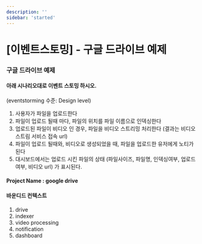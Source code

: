 ```yaml
---
description: ''
sidebar: 'started'
---
```


# [이벤트스토밍] - 구글 드라이브 예제

### 구글 드라이브 예제
#### 아래 시나리오대로  이벤트 스토밍 하시오.
(eventstorming 수준: Design level)

1. 사용자가 파일을 업로드한다
1. 파일이 업로드 될때 마다, 파일의 위치를 파일 이름으로 인덱싱한다
1. 업로드된 파일이 비디오 인 경우, 파일을 비디오 스트리밍 처리한다 (결과는 비디오 스트림 서비스 접속 url)
1. 파일이 업로드 될때와, 비디오로 생성되었을 때, 파일을 업로드한 유저에게 노티가 된다
1. 대시보드에서는 업로드 시킨 파일의 상태 (파일사이즈, 파일명, 인덱싱여부, 업로드여부, 비디오 url) 가 표시된다.

#### Project Name : google drive

#### 바운디드 컨텍스트
1. drive
2. indexer
3. video processing
4. notification
5. dashboard